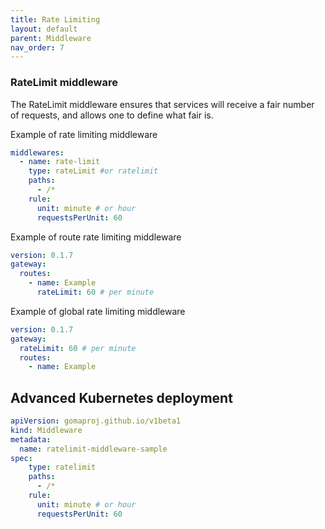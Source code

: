 ```yaml
---
title: Rate Limiting
layout: default
parent: Middleware
nav_order: 7
---
```



### RateLimit middleware

The RateLimit middleware ensures that services will receive a fair number of requests, and allows one to define what fair is.

Example of rate limiting middleware

```yaml
middlewares:
  - name: rate-limit
    type: rateLimit #or ratelimit
    paths:
      - /*
    rule:
      unit: minute # or hour
      requestsPerUnit: 60
```

Example of route rate limiting middleware

```yaml
version: 0.1.7
gateway:
  routes:
    - name: Example
      rateLimit: 60 # per minute
```

Example of global rate limiting middleware

```yaml
version: 0.1.7
gateway:
  rateLimit: 60 # per minute
  routes:
    - name: Example
```

## Advanced Kubernetes deployment

```yaml
apiVersion: gomaproj.github.io/v1beta1
kind: Middleware
metadata:
  name: ratelimit-middleware-sample
spec:
    type: ratelimit
    paths:
      - /*
    rule:
      unit: minute # or hour
      requestsPerUnit: 60
```